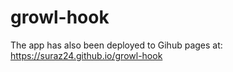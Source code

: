 # growl-hook
The app has also been deployed to Gihub pages at: https://suraz24.github.io/growl-hook
